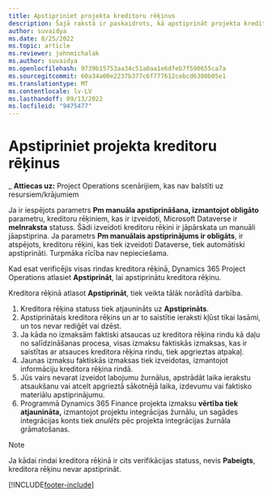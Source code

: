 ```yaml
---
title: Apstipriniet projekta kreditoru rēķinus
description: Šajā rakstā ir paskaidrots, kā apstiprināt projekta kreditora rēķinu korporācijā Microsoft Dynamics 365 Project Operations, un aprakstīta projekta kreditora rēķina apstiprināšanas finansiālā ietekme.
author: suvaidya
ms.date: 8/25/2022
ms.topic: article
ms.reviewer: johnmichalak
ms.author: suvaidya
ms.openlocfilehash: 9739b15753aa34c51a0aa1e6dfeb7f590655ca7a
ms.sourcegitcommit: 60a34a00e2237b377c6f777612cebcd6380b05e1
ms.translationtype: MT
ms.contentlocale: lv-LV
ms.lasthandoff: 09/13/2022
ms.locfileid: "9475477"
---
```

# <a name="confirm-project-vendor-invoices"></a>Apstipriniet projekta kreditoru rēķinus

_ **Attiecas uz:** Project Operations scenārijiem, kas nav balstīti uz resursiem/krājumiem

Ja ir iespējots parametrs **Pm manuāla apstiprināšana, izmantojot obligāto** parametru, kreditoru rēķiniem, kas ir izveidoti, Microsoft Dataverse ir **melnraksta** statuss. Šādi izveidoti kreditoru rēķini ir jāpārskata un manuāli jāapstiprina. Ja parametrs **Pm manuālais apstiprinājums ir obligāts**, ir atspējots, kreditoru rēķini, kas tiek izveidoti Dataverse, tiek automātiski apstiprināti. Turpmāka rīcība nav nepieciešama. 

Kad esat verificējis visas rindas kreditora rēķinā, Dynamics 365 Project Operations atlasiet **Apstiprināt**, lai apstiprinātu kreditora rēķinu.

Kreditora rēķinā atlasot **Apstiprināt**, tiek veikta tālāk norādītā darbība.

1. Kreditora rēķina statuss tiek atjaunināts uz **Apstiprināts**.
1. Apstiprinātais kreditora rēķins un ar to saistītie ieraksti kļūst tikai lasāmi, un tos nevar rediģēt vai dzēst.
1. Ja kāda no izmaksām faktiski atsaucas uz kreditora rēķina rindu kā daļu no salīdzināšanas procesa, visas izmaksu faktiskās izmaksas, kas ir saistītas ar atsauces kreditora rēķina rindu, tiek apgrieztas atpakaļ.
1. Jaunas izmaksu faktiskās izmaksas tiek izveidotas, izmantojot informāciju kreditora rēķina rindā.
1. Jūs vairs nevarat izveidot labojumu žurnālus, apstrādāt laika ierakstu atsaukšanu vai atcelt apgrieztā sākotnējā laika, izdevumu vai faktisko materiālu apstiprinājumu.
1. Programmā Dynamics 365 Finance projekta izmaksu **vērtība tiek atjaunināta,** izmantojot projektu integrācijas žurnālu, un sagādes integrācijas konts tiek *anulēts* pēc projekta integrācijas žurnāla grāmatošanas.

> [!NOTE]
> Ja kādai rindai kreditora rēķinā ir cits verifikācijas statuss, nevis **Pabeigts**, kreditora rēķinu nevar apstiprināt.

[!INCLUDE[footer-include](../includes/footer-banner.md)]
